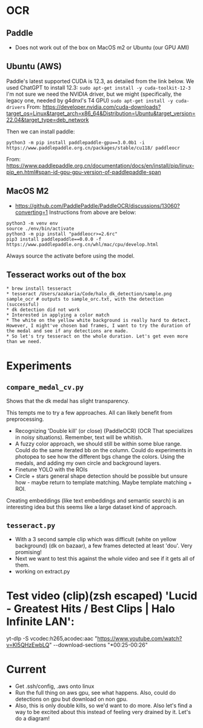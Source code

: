 # OCR
## Paddle
* Does not work out of the box on MacOS m2 or Ubuntu (our GPU AMI)



## Ubuntu (AWS)
Paddle's latest supported CUDA is 12.3, as detailed from the link below. We used ChatGPT to install 12.3: 
`sudo apt-get install -y cuda-toolkit-12-3`
I'm not sure we need the NVIDIA driver, but we might (specifically, the legacy one, needed by g4dnxl's T4 GPU)
`sudo apt-get install -y cuda-drivers`
From:
https://developer.nvidia.com/cuda-downloads?target_os=Linux&target_arch=x86_64&Distribution=Ubuntu&target_version=22.04&target_type=deb_network

Then we can install paddle:
```
python3 -m pip install paddlepaddle-gpu==3.0.0b1 -i https://www.paddlepaddle.org.cn/packages/stable/cu118/ paddleocr
```
From:
https://www.paddlepaddle.org.cn/documentation/docs/en/install/pip/linux-pip_en.html#span-id-gpu-gpu-version-of-paddlepaddle-span

## MacOS M2
* https://github.com/PaddlePaddle/PaddleOCR/discussions/13060?converting=1
Instructions from above are below:
```
python3 -m venv env
source ./env/bin/activate
python3 -m pip install "paddleocr>=2.6rc"
pip3 install paddlepaddle==0.0.0 -f https://www.paddlepaddle.org.cn/whl/mac/cpu/develop.html
```
Always source the activate before using the model.

## Tesseract works out of the box
    * brew install tesseract
    * tesseract /Users/azakaria/Code/halo_dk_detection/sample.png sample_ocr # outputs to sample_orc.txt, with the detection (successful)
    * dk detection did not work
    * Interested in applying a color match
    * The white on the yellow white background is really hard to detect. However, I might've chosen bad frames, I want to try the duration of the medal and see if any detections are made.
    * So let's try tesseract on the whole duration. Let's get even more than we need.



# Experiments
## `compare_medal_cv.py`
Shows that the dk medal has slight transparency.

This tempts me to try a few approaches. All can likely benefit from preprocessing.
* Recognizing 'Double kill' (or close) (PaddleOCR) (OCR That specializes in noisy situations). Remember, text will be whitish.
* A fuzzy color approach, we should still be within some blue range. Could do the same iterated bb on the column. Could do experiments in photopea to see how the different bgs change the colors. Using the medals, and adding my own circle and background layers.
* Finetune YOLO with the ROIs
* Circle + stars general shape detection should be possible but unsure how - maybe return to template matching. Maybe template matching + ROI.

Creating embeddings (like text embeddings and semantic search) is an interesting idea but this seems like a large dataset kind of approach.

## `tesseract.py`
* With a 3 second sample clip which was difficult (white on yellow background) (dk on bazaar), a few frames detected at least  'dou'. Very promising! 
* Next we want to test this against the whole video and see if it gets all of them.
* working on extract.py

# Test video (clip)(zsh escaped) 'Lucid - Greatest Hits / Best Clips | Halo Infinite LAN':
yt-dlp -S vcodec:h265,acodec:aac "https://www.youtube.com/watch?v=Kl5QHzEwbLQ" --download-sections "*00:25-00:26"

# Current
* Get .ssh/config, .aws onto linux
* Run the full thing on aws gpu, see what happens. Also, could do detections on gpu but download on non gpu.
* Also, this is only double kills, so we'd want to do more. Also let's find a way to be excited about this instead of feeling very drained by it. Let's do a diagram!

